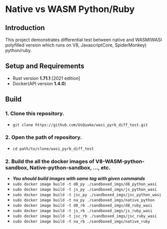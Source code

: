 # Native vs WASM Python/Ruby


 ## Introduction
 
  This project demonstrates differential test between native and WASM(WASI polyfilled version which runs on V8, JavascriptCore, SpiderMonkey) python/ruby.

 ## Setup and Requirements
 
 - Rust version **1.71.1** [2021 edition]
 - Docker(API version **1.4.0**)

 ## Build
 
 ### 1. Clone this repository.
 
 - ```git clone https://github.com/UsQuake/wasi_pyrb_diff_test.git```

 ### 2. Open the path of repository.

 - ```cd path/to/clone/wasi_pyrb_diff_test```

 ### 2. Build the all the docker images of V8-WASM-python-sandbox, Native-python-sandbox, ..., etc.

 - ***You should build images with same tag with given commands***
 - ```sudo docker image build -t d8_py ./sandboxed_imgs/d8_python_wasi```
 - ```sudo docker image build -t js_py ./sandboxed_imgs/js_python_wasi```
 - ```sudo docker image build -t jsc_py ./sandboxed_imgs/jsc_python_wasi```
 - ```sudo docker image build -t na_py ./sandboxed_imgs/native_python```
 - ```sudo docker image build -t d8_rb ./sandboxed_imgs/d8_ruby_wasi```
 - ```sudo docker image build -t js_rb ./sandboxed_imgs/js_ruby_wasi```
 - ```sudo docker image build -t jsc_rb ./sandboxed_imgs/jsc_ruby_wasi```
 - ```sudo docker image build -t na_rb ./sandboxed_imgs/native_ruby```
